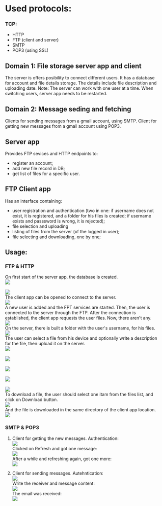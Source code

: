 # Used protocols:
### TCP:
- HTTP
- FTP (client and server)
- SMTP
- POP3 (using SSL)

## Domain 1: File storage server app and client
The server is offers posibility to connect different users. It has a database for account and file details storage. The details include file description and uploading date.
Note: The server can work with one user at a time. When switching users, server app needs to be restarted.

## Domain 2: Message seding and fetching
Clients for sending messages from a gmail account, using SMTP. Client for getting new messages from a gmail account using POP3.

## Server app
Provides FTP sevices and HTTP endpoints to: 
- register an account;
- add new file record in DB;
- get list of files for a specific user.

## FTP Client app
Has an interface containing:
- user registration and authentication (two in one: if username does not exist, it is registered, and a folder for his files is created; if username exists and passsword is wrong, it is rejected);
- file selection and uploading
- listing of files from the server (of the logged in user);
- file selecting and downloading, one by one;

## Usage:
### FTP & HTTP
On first start of the server app, the database is created.
<br/><image src="/examples/1.png"><br/>
<br/><image src="/examples/2.png"><br/>
The client app can be opened to connect to the server.
<br/><image src="/examples/3.png"><br/>
A new user is added and the FPT services are started. Then, the user is connected to the server through the FTP. After the connection is established, the client app requests the user files. Now, there aren't any.
<br/><image src="/examples/4.png"><br/>
On the server, there is built a folder with the user's username, for his files.
<br/><image src="/examples/5.png"><br/>
The user can select a file from his device and optionally write a description for the file, then upload it on the server.
<br/><image src="/examples/6.png"><br/>
<br/><image src="/examples/7.png"><br/>
<br/><image src="/examples/8.png"><br/>
<br/><image src="/examples/9.png"><br/>
<br/><image src="/examples/12.png"><br/>
To download a file, the user should select one itam from the files list, and click on Download button.
<br/><image src="/examples/10.png"><br/>
And the file is downloaded in the same directory of the client app location.
<br/><image src="/examples/11.png"><br/>

### SMTP & POP3
1. Client for getting the new messages.
Authentication:
<br/><image src="/examples/15.png"><br/>
Clicked on Refresh and got one message:
<br/><image src="/examples/13.png"><br/>
After a while and refreshing again, got one more:
<br/><image src="/examples/14.png"><br/>

2. Client for sending messages.
Autehntication:
<br/><image src="/examples/15.png"><br/>
Write the receiver and message content:
<br/><image src="/examples/16.png"><br/>
The email was received:
<br/><image src="/examples/17.png"><br/>
